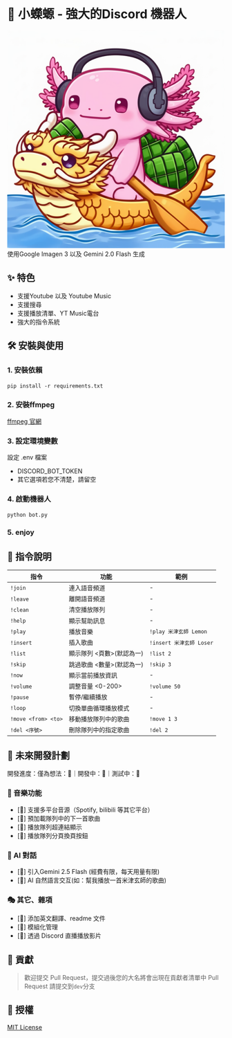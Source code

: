 # 🎵 小蠑螈 - 強大的Discord 機器人

![小蠑螈-端午節特別版](/icon/dragon_boat_festival_version.png)
使用Google Imagen 3 以及 Gemini 2.0 Flash 生成

## ✨ 特色

- 支援Youtube 以及 Youtube Music
- 支援搜尋
- 支援播放清單、YT Music電台
- 強大的指令系統

## 🛠️ 安裝與使用

### 1. 安裝依賴
`pip install -r requirements.txt`

### 2. 安裝ffmpeg
[ffmpeg 官網](https://ffmpeg.org/download.html)

### 3. 設定環境變數
設定 .env 檔案
- DISCORD_BOT_TOKEN
- 其它選項若您不清楚，請留空

### 4. 啟動機器人
`python bot.py`

### 5. enjoy

## 📜 指令說明
| 指令 | 功能 | 範例 |
|------|------|------|
| `!join` | 連入語音頻道 | - |
| `!leave` | 離開語音頻道 | - |
| `!clean` | 清空播放隊列 | - |
| `!help` | 顯示幫助訊息 | - |
| `!play` | 播放音樂 | `!play 米津玄師 Lemon` |
| `!insert` | 插入歌曲 | `!insert 米津玄師 Loser` |
| `!list` | 顯示隊列 <頁數>(默認為一) | `!list 2` |
| `!skip` | 跳過歌曲 <數量>(默認為一) | `!skip 3` |
| `!now` | 顯示當前播放資訊 | - |
| `!volume` | 調整音量 <0-200> | `!volume 50` |
| `!pause` | 暫停/繼續播放 | - |
| `!loop` | 切換單曲循環播放模式 | - |
| `!move <from> <to>` | 移動播放隊列中的歌曲 | `!move 1 3` |
| `!del <序號>` | 刪除隊列中的指定歌曲 | `!del 2` |

## 🚀 未來開發計劃

開發進度：僅為想法：💭｜開發中：🔨｜測試中：🧪

### 🎵 音樂功能
- [🔨] 支援多平台音源（Spotify, bilibili 等其它平台）
- [🧪] 預加載隊列中的下一首歌曲
- [🧪] 播放隊列超連結顯示
- [🧪] 播放隊列分頁換頁按鈕

### 🤖 AI 對話
- [🔨] 引入Gemini 2.5 Flash (經費有限，每天用量有限)
- [🔨] AI 自然語言交互(如：幫我播放一首米津玄師的歌曲)

### 🎭 其它、雜項
- [🔨] 添加英文翻譯、readme 文件
- [🔨] 模組化管理
- [💭] 透過 Discord 直播播放影片

## 📝 貢獻

> 歡迎提交 Pull Request，提交過後您的大名將會出現在貢獻者清單中
> Pull Request 請提交到`dev`分支

## 📄 授權
[MIT License](LICENSE)
